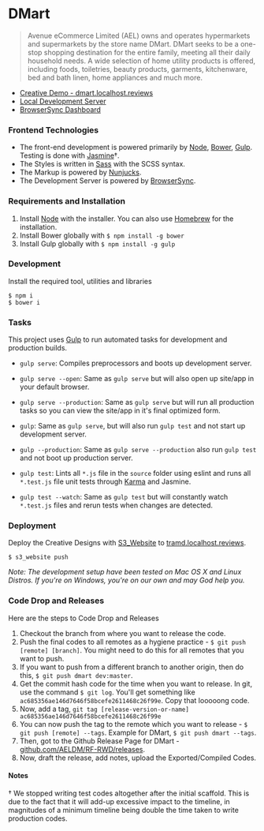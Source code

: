 # DMart

> Avenue eCommerce Limited (AEL) owns and operates hypermarkets and supermarkets by the store name DMart. DMart seeks to be a one-stop shopping destination for the entire family, meeting all their daily household needs. A wide selection of home utility products is offered, including foods, toiletries, beauty products, garments, kitchenware, bed and bath linen, home appliances and much more.

* [Creative Demo - dmart.localhost.reviews](http://dmart.localhost.reviews/go/)
* [Local Development Server](http://localhost:3000/)
* [BrowserSync Dashboard](http://localhost:3001/)

### Frontend Technologies

* The front-end development is powered primarily by [Node](https://nodejs.org/), [Bower](http://bower.io/), [Gulp](http://gulpjs.com/). Testing is done with [Jasmine](http://jasmine.github.io/)†.
* The Styles is written in [Sass](http://sass-lang.com/) with the SCSS syntax.
* The Markup is powered by [Nunjucks](https://mozilla.github.io/nunjucks/).
* The Development Server is powered by [BrowserSync](http://www.browsersync.io/).

### Requirements and Installation

1. Install [Node](https://nodejs.org/) with the installer. You can also use [Homebrew](http://brew.sh/) for the installation.
2. Install Bower globally with `$ npm install -g bower`
3. Install Gulp globally with `$ npm install -g gulp`

### Development

Install the required tool, utilities and libraries

```
$ npm i
$ bower i
```

### Tasks

This project uses [Gulp](http://gulpjs.com) to run automated tasks for development and production builds.

* `gulp serve`: Compiles preprocessors and boots up development server.
* `gulp serve --open`: Same as `gulp serve` but will also open up site/app in your default browser.
* `gulp serve --production`: Same as `gulp serve` but will run all production tasks so you can view the site/app in it's final optimized form.

* `gulp`: Same as `gulp serve`, but will also run `gulp test` and not start up development server.
* `gulp --production`: Same as `gulp serve --production` also run `gulp test` and  not boot up production server.

* `gulp test`: Lints all `*.js` file in the `source` folder using eslint and runs all `*.test.js` file unit tests through [Karma](http://karma-runner.github.io/0.13/index.html) and Jasmine.
* `gulp test --watch`: Same as `gulp test` but will constantly watch `*.test.js` files and rerun tests when changes are detected.

### Deployment

Deploy the Creative Designs with [S3_Website](https://github.com/laurilehmijoki/s3_website) to [tramd.localhost.reviews](http://tramd.localhost.reviews/).

```$ s3_website push```

*Note: The development setup have been tested on Mac OS X and Linux Distros. If you're on Windows, you're on our own and may God help you.*

### Code Drop and Releases

Here are the steps to Code Drop and Releases

1. Checkout the branch from where you want to release the code.
2. Push the final codes to all remotes as a hygiene practice - ```$ git push [remote] [branch]```. You might need to do this for all remotes that you want to push.
3. If you want to push from a different branch to another origin, then do this, ```$ git push dmart dev:master```.
2. Get the commit hash code for the time when you want to release. In git, use the command ```$ git log```. You'll get something like ```ac685356ae146d7646f58bcefe2611468c26f99e```. Copy that looooong code.
2. Now, add a tag, ```git tag [release-version-or-name] ac685356ae146d7646f58bcefe2611468c26f99e```
3. You can now push the tag to the remote which you want to release - ```$ git push [remote] --tags```. Example for DMart, ```$ git push dmart --tags```.
4. Then, got to the Github Release Page for DMart - [github.com/AELDM/RF-RWD/releases](https://github.com/AELDM/RF-RWD/releases).
5. Now, draft the release, add notes, upload the Exported/Compiled Codes.


#### Notes

† We stopped writing test codes altogether after the initial scaffold. This is due to the fact that it will add-up excessive impact to the timeline, in magnitudes of a minimum timeline being double the time taken to write production codes.
